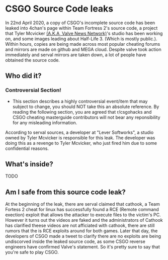 # CSGO Source Code leaks

In 22nd April 2020, a copy of CSGO's incomplete source code has been leaked into 4chan's page within Team Fortress 2's source code, a project that Tyler Mcvicker [\(A.K.A, Valve News Network\)](https://www.youtube.com/channel/UCL5RKbiAPqSC_mUIjCpx3xg)'s studio has been working on, and some images leading about Half-Life 3. \(Which is mostly public.\). Within hours, copies are being made across most popular cheating forums and mirrors are made on github and MEGA cloud. Despite valve took action immediately and serval mirrors are taken down, a lot of people have obtained the source code.

## Who did it?

### Controversial Section!

* This section describes a highly controversial event/item that may subject to change, you should NOT take this an absolute reference. By reading the following section, you are agreed that r/csgohacks and CSGO cheating masterguide contributors will not bear any reponsibility for any misleading information.

According to serval sources, a developer at "Lever Softworks", a studio owned by Tyler Mcvicker is responsible for this leak. The developer was doing this as a revenge to Tyler Mcvicker, who just fired him due to some confidential reasons.

## What's inside?

TODO

## Am I safe from this source code leak?

At the beginning of the leak, there are serval claimed that cathook, a Team Fortess 2 cheat for linux has successfully found a RCE \(Remote command exection\) exploit that allows the attacker to execute files to the victim's PC. However it turns out the videos are faked and the administrators of Cathook has clarified theese videos are not afficiated with cathook, there are still rumors that the is RCE exploits around for both games. Later that day, the developers of CSGO made a tweet to clarify there are no exploits are being undiscorved inside the leaked source code, as some CSGO reverse engineers have confirmed Valve's statement. So it's pretty sure to say that you're safe to play CSGO.

